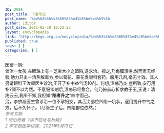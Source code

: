 ```yaml
---
ID: 2908
post_title: 下者举之
post_name: '%e4%b8%8b%e8%80%85%e4%b8%be%e4%b9%8b'
author: Editor
post_date: 2021-05-20 10:22:53
layout: encyclopedia
link: 'http://kege.org.cn/encyclopedia/%e4%b8%8b%e8%80%85%e4%b8%be%e4%b9%8b'
published: true
tags: [ ]
categories: [ ]
---
```

<div>医案一则:</div>
<div></div>
<div>曾治一女孩,左眼珠上有一芝麻大小之凹陷,遂求治。视之,乃角膜溃疡,然而素无经验,勉力开出一清热解毒方,参以菊花、蒙花类眼科套药。服用几剂,毫无寸效。其人另请眼科王汝顺医生诊治,王开了补中益气汤10剂。何想,溃疡乃炎 症所致,安可用补?颇不以为然。不意服10剂后,溃疡已经愈合。何乃俯首心折求教于王,王说：溃疡云云,我所不知,我但知“<strong>陷者升之</strong>”四字而己。</div>
<div></div>
<div>另，李宗超医生曾诊治一位不孕妇女，其舌尖部位凹陷一坑状，逐用提升中气之方，后不久怀子。（尽管生子后，凹陷部位依然。）</div>
<div></div>
<div><span style="color: #808080;"><em>参考文献</em></span></div>
<div><span style="color: #808080;"><em>1 何绍奇著《读书临证与析疑》</em></span></div>
<div><span style="color: #808080;"><em>2 李宗超医学讲座，2021年5月19日</em></span></div>
<div></div>